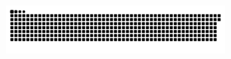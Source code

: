 <picture>
  <source media="(prefers-color-scheme: dark)" srcset="https://raw.githubusercontent.com/MarineHakobyan/MarineHakobyan/d6a8f8bb9eed96ead157e4807eee4a43ef653918/github-contribution-grid-snake-dark.svg" />
  <source media="(prefers-color-scheme: light)" srcset="https://raw.githubusercontent.com/MarineHakobyan/MarineHakobyan/d6a8f8bb9eed96ead157e4807eee4a43ef653918/github-contribution-grid-snake.svg" />
  <img alt="github-snake" src="https://raw.githubusercontent.com/MarineHakobyan/MarineHakobyan/d6a8f8bb9eed96ead157e4807eee4a43ef653918/github-contribution-grid-snake-dark.svg" />
</picture>

